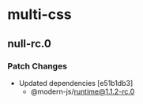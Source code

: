 # multi-css

## null-rc.0
### Patch Changes

- Updated dependencies [e51b1db3]
  - @modern-js/runtime@1.1.2-rc.0
